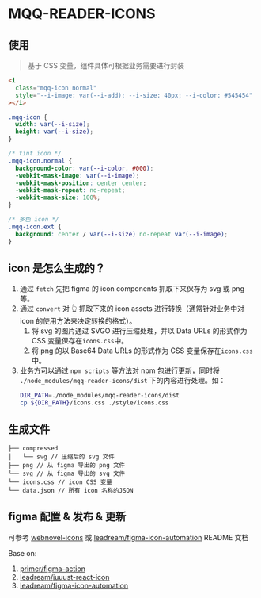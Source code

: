 # MQQ-READER-ICONS

## 使用

> 基于 CSS 变量，组件具体可根据业务需要进行封装

```html
<i
  class="mqq-icon normal"
  style="--i-image: var(--i-add); --i-size: 40px; --i-color: #545454"
></i>
```

```css
.mqq-icon {
  width: var(--i-size);
  height: var(--i-size);
}

/* tint icon */
.mqq-icon.normal {
  background-color: var(--i-color, #000);
  -webkit-mask-image: var(--i-image);
  -webkit-mask-position: center center;
  -webkit-mask-repeat: no-repeat;
  -webkit-mask-size: 100%;
}

/* 多色 icon */
.mqq-icon.ext {
  background: center / var(--i-size) no-repeat var(--i-image);
}
```

## icon 是怎么生成的？

1. 通过 `fetch` 先把 figma 的 icon components 抓取下来保存为 svg 或 png 等。
2. 通过 `convert` 对 👆 抓取下来的 icon assets 进行转换（通常针对业务中对 icon 的使用方法来决定转换的格式）。
   1. 将 svg 的图片通过 SVGO 进行压缩处理，并以 Data URLs 的形式作为 CSS 变量保存在`icons.css`中。
   2. 将 png 的以 Base64 Data URLs 的形式作为 CSS 变量保存在`icons.css`中。
3. 业务方可以通过 `npm scripts` 等方法对 npm 包进行更新，同时将 `./node_modules/mqq-reader-icons/dist` 下的内容进行处理。如：
   ```sh
   DIR_PATH=./node_modules/mqq-reader-icons/dist
   cp ${DIR_PATH}/icons.css ./style/icons.css
   ```

## 生成文件

```
├── compressed
│   └── svg // 压缩后的 svg 文件
├── png // 从 figma 导出的 png 文件
└── svg // 从 figma 导出的 svg 文件
└── icons.css // icon CSS 变量
└── data.json // 所有 icon 名称的JSON
```

## figma 配置 & 发布 & 更新

可参考 [webnovel-icons](https://github.com/yued-fe/webnovel-icons) 或 [leadream/figma-icon-automation](https://github.com/leadream/figma-icon-automation) README 文档

Base on:

1. [primer/figma-action](https://github.com/primer/figma-action)
2. [leadream/juuust-react-icon](https://github.com/leadream/juuust-react-icon)
3. [leadream/figma-icon-automation](https://github.com/leadream/figma-icon-automation)

